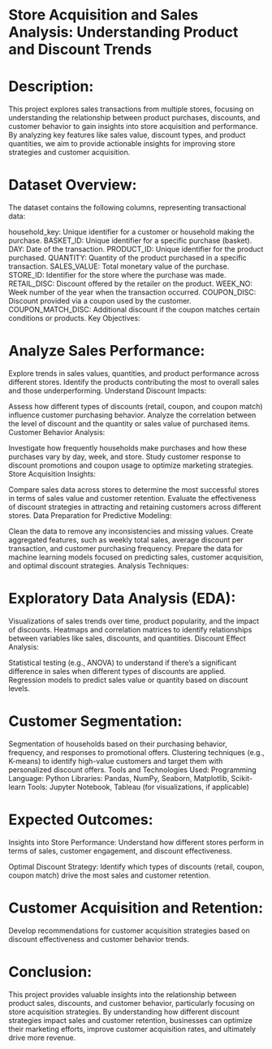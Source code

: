 # Store Acquisition and Sales Analysis: Understanding Product and Discount Trends

# Description:

This project explores sales transactions from multiple stores, focusing on understanding the relationship between product purchases, discounts, and customer behavior 
to gain insights into store acquisition and performance. By analyzing key features like sales value, discount types, and product quantities, we aim to provide actionable insights for improving store strategies and customer acquisition.

# Dataset Overview:
The dataset contains the following columns, representing transactional data:

household_key: Unique identifier for a customer or household making the purchase.
BASKET_ID: Unique identifier for a specific purchase (basket).
DAY: Date of the transaction.
PRODUCT_ID: Unique identifier for the product purchased.
QUANTITY: Quantity of the product purchased in a specific transaction.
SALES_VALUE: Total monetary value of the purchase.
STORE_ID: Identifier for the store where the purchase was made.
RETAIL_DISC: Discount offered by the retailer on the product.
WEEK_NO: Week number of the year when the transaction occurred.
COUPON_DISC: Discount provided via a coupon used by the customer.
COUPON_MATCH_DISC: Additional discount if the coupon matches certain conditions or products.
Key Objectives:
# Analyze Sales Performance:

Explore trends in sales values, quantities, and product performance across different stores.
Identify the products contributing the most to overall sales and those underperforming.
Understand Discount Impacts:

Assess how different types of discounts (retail, coupon, and coupon match) influence customer purchasing behavior.
Analyze the correlation between the level of discount and the quantity or sales value of purchased items.
Customer Behavior Analysis:

Investigate how frequently households make purchases and how these purchases vary by day, week, and store.
Study customer response to discount promotions and coupon usage to optimize marketing strategies.
Store Acquisition Insights:

Compare sales data across stores to determine the most successful stores in terms of sales value and customer retention.
Evaluate the effectiveness of discount strategies in attracting and retaining customers across different stores.
Data Preparation for Predictive Modeling:

Clean the data to remove any inconsistencies and missing values.
Create aggregated features, such as weekly total sales, average discount per transaction, and customer purchasing frequency.
Prepare the data for machine learning models focused on predicting sales, customer acquisition, and optimal discount strategies.
Analysis Techniques:
# Exploratory Data Analysis (EDA):

Visualizations of sales trends over time, product popularity, and the impact of discounts.
Heatmaps and correlation matrices to identify relationships between variables like sales, discounts, and quantities.
Discount Effect Analysis:

Statistical testing (e.g., ANOVA) to understand if there’s a significant difference in sales when different types of discounts are applied.
Regression models to predict sales value or quantity based on discount levels.

# Customer Segmentation:

Segmentation of households based on their purchasing behavior, frequency, and responses to promotional offers.
Clustering techniques (e.g., K-means) to identify high-value customers and target them with personalized discount offers.
Tools and Technologies Used:
Programming Language: Python
Libraries: Pandas, NumPy, Seaborn, Matplotlib, Scikit-learn
Tools: Jupyter Notebook, Tableau (for visualizations, if applicable)
# Expected Outcomes:
Insights into Store Performance:
Understand how different stores perform in terms of sales, customer engagement, and discount effectiveness.

Optimal Discount Strategy:
Identify which types of discounts (retail, coupon, coupon match) drive the most sales and customer retention.

# Customer Acquisition and Retention:
Develop recommendations for customer acquisition strategies based on discount effectiveness and customer behavior trends.

# Conclusion:
This project provides valuable insights into the relationship between product sales, discounts, and customer behavior, 
particularly focusing on store acquisition strategies. By understanding how different discount strategies impact sales and customer retention, 
businesses can optimize their marketing efforts, improve customer acquisition rates, and ultimately drive more revenue.
